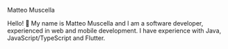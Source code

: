 Matteo Muscella

Hello! 👋
My name is Matteo Muscella and I am a software developer, experienced in web and mobile development.
I have experience with Java, JavaScript/TypeScript and Flutter.
